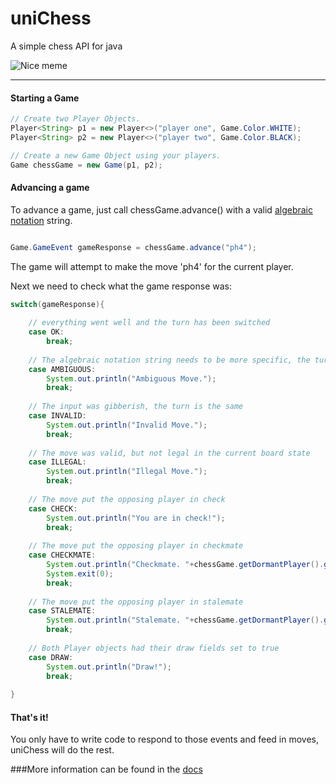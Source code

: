 # uniChess
A simple chess API for java

![Nice meme](http://i.imgur.com/bLQXHMi.jpg "Screen of ConsoleChess")


***

#### Starting a Game

``` Java
// Create two Player Objects.
Player<String> p1 = new Player<>("player one", Game.Color.WHITE);
Player<String> p2 = new Player<>("player two", Game.Color.BLACK);

// Create a new Game Object using your players.
Game chessGame = new Game(p1, p2);
```

#### Advancing a game

To advance a game, just call chessGame.advance() with a valid [algebraic notation](https://en.wikipedia.org/wiki/Algebraic_notation_(chess)#Notation_for_moves) string. 

``` Java

Game.GameEvent gameResponse = chessGame.advance("ph4");
```

The game will attempt to make the move 'ph4' for the current player. 

Next we need to check what the game response was:

``` Java
switch(gameResponse){
	
	// everything went well and the turn has been switched
	case OK:
		break;
	
	// The algebraic notation string needs to be more specific, the turn is the same
	case AMBIGUOUS:
		System.out.println("Ambiguous Move.");
		break;
	
	// The input was gibberish, the turn is the same
	case INVALID:
		System.out.println("Invalid Move.");
		break; 
	
	// The move was valid, but not legal in the current board state
	case ILLEGAL:
		System.out.println("Illegal Move.");					
		break;
	
	// The move put the opposing player in check
	case CHECK:
		System.out.println("You are in check!");
		break;
	
	// The move put the opposing player in checkmate
	case CHECKMATE:
		System.out.println("Checkmate. "+chessGame.getDormantPlayer().getID()+" wins!");
		System.exit(0);
		break;
	
	// The move put the opposing player in stalemate
	case STALEMATE:
		System.out.println("Stalemate. "+chessGame.getDormantPlayer().getID()+" wins!");
		break;
	
	// Both Player objects had their draw fields set to true
	case DRAW:
		System.out.println("Draw!");
		break;
		
}
```


#### That's it!

You only have to write code to respond to those events and feed in moves, uniChess will do the rest. 

###More information can be found in the [docs](https://cschlisner.github.io/uniChess/apidocs/index.html)
